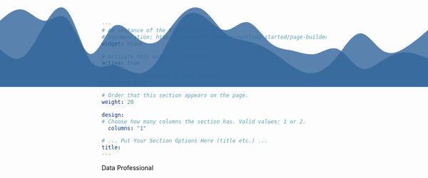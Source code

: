 ```yaml
---
# An instance of the Blank widget.
# Documentation: https://wowchemy.com/docs/getting-started/page-builder/
widget: blank

# Activate this widget? true/false
active: true

# This file represents a page section.
headless: true

# Order that this section appears on the page.
weight: 20

design:
# Choose how many columns the section has. Valid values: 1 or 2.
  columns: "1"

# ... Put Your Section Options Here (title etc.) ...
title:
---
```




<!-- skills section start -->
   <!-- <section class="skills">
          <div class="max-width">
              <h2 class="title">Data Professional</h2>
              <div class="skills-content">
                  <div class="column left">
                      <div class="bars">
                          <div class="info">
                              <span>Machine Learning and Artificial Intelligence</span>
                          </div>
                          <div class="line ml"></div>
                      </div>
                      <div class="bars">
                          <div class="info">
                              <span>Trend Analysis and Predictive Analytics</span>
                          </div>
                          <div class="line trend"></div>
                      </div>
                      <div class="bars">
                          <div class="info">
                              <span>Data Structures & Algorithms</span>
                          </div>
                          <div class="line ds"></div>
                      </div>
                      <div class="bars">
                          <div class="info">
                              <span>Computer Vision techniques</span>
                          </div>
                          <div class="line cv"></div>
                      </div>
                  </div>
                  <div class="column right">
                      <div class="bars">
                          <div class="info">
                              <span>Statistical Modeling and Feature Engineering</span>
                          </div>
                          <div class="line sm"></div>
                      </div>
                      <div class="bars">
                          <div class="info">
                              <span>Data Science and Information Visualization</span>
                          </div>
                          <div class="line iv"></div>
                      </div>
                      <div class="bars">
                          <div class="info">
                              <span>Deep Learning models</span>
                          </div>
                          <div class="line dl"></div>
                      </div>
                      <div class="bars">
                          <div class="info">
                              <span>Web Scraping and Data Mining</span>
                          </div>
                          <div class="line ws"></div>
                      </div>
                  </div>
              </div>
          </div>
      </section> -->

<!-- I am always up for:
 - a cup of delicious coffee
 - dark chocolates
 - discovering new music: [J A M W I N E](https://jam-wine.tumblr.com/)
 - Stock Markets and investments
 - a game of Chess or Table Tennis
 - exploring Open Source Technologies: [Work With Data](https://workwithdata.tumblr.com/)
 - PC Gaming and eSports
 - Coursera MOOCs
 - discussion about new gadgets and PC configurations
 - Logo Designing
 - Traveling (*obviously* :sweat_smile:) -->


<script src='https://cdnjs.cloudflare.com/ajax/libs/animejs/3.2.0/anime.min.js'></script>
<div class='anim'>Data Professional</div>


<svg xmlns="http://www.w3.org/2000/svg" class="wave-top" width="100" viewBox="0 0 1440 320"><path fill="#31669b" fill-opacity="0.8" fill-rule="evenodd" clip-rule="evenodd" d="M0,192L12.6,202.7C25.3,213,51,235,76,218.7C101.1,203,126,149,152,106.7C176.8,64,202,32,227,64C252.6,96,278,192,303,229.3C328.4,267,354,245,379,245.3C404.2,245,429,267,455,272C480,277,505,267,531,229.3C555.8,192,581,128,606,96C631.6,64,657,64,682,80C707.4,96,733,128,758,128C783.2,128,808,96,834,101.3C858.9,107,884,149,909,170.7C934.7,192,960,192,985,197.3C1010.5,203,1036,213,1061,208C1086.3,203,1112,181,1137,192C1162.1,203,1187,245,1213,256C1237.9,267,1263,245,1288,229.3C1313.7,213,1339,203,1364,202.7C1389.5,203,1415,213,1427,218.7L1440,224L1440,320L1427.4,320C1414.7,320,1389,320,1364,320C1338.9,320,1314,320,1288,320C1263.2,320,1238,320,1213,320C1187.4,320,1162,320,1137,320C1111.6,320,1086,320,1061,320C1035.8,320,1011,320,985,320C960,320,935,320,909,320C884.2,320,859,320,834,320C808.4,320,783,320,758,320C732.6,320,707,320,682,320C656.8,320,632,320,606,320C581.1,320,556,320,531,320C505.3,320,480,320,455,320C429.5,320,404,320,379,320C353.7,320,328,320,303,320C277.9,320,253,320,227,320C202.1,320,177,320,152,320C126.3,320,101,320,76,320C50.5,320,25,320,13,320L0,320Z"></path></svg>

<svg class="wave-top" width="100" xmlns="http://www.w3.org/2000/svg" viewBox="0 0 1440 320"><path fill="#31669b" fill-opacity="0.8" d="M0,96L12.6,85.3C25.3,75,51,53,76,58.7C101.1,64,126,96,152,96C176.8,96,202,64,227,90.7C252.6,117,278,203,303,208C328.4,213,354,139,379,117.3C404.2,96,429,128,455,149.3C480,171,505,181,531,165.3C555.8,149,581,107,606,80C631.6,53,657,43,682,58.7C707.4,75,733,117,758,138.7C783.2,160,808,160,834,165.3C858.9,171,884,181,909,197.3C934.7,213,960,235,985,250.7C1010.5,267,1036,277,1061,272C1086.3,267,1112,245,1137,213.3C1162.1,181,1187,139,1213,138.7C1237.9,139,1263,181,1288,197.3C1313.7,213,1339,203,1364,186.7C1389.5,171,1415,149,1427,138.7L1440,128L1440,320L1427.4,320C1414.7,320,1389,320,1364,320C1338.9,320,1314,320,1288,320C1263.2,320,1238,320,1213,320C1187.4,320,1162,320,1137,320C1111.6,320,1086,320,1061,320C1035.8,320,1011,320,985,320C960,320,935,320,909,320C884.2,320,859,320,834,320C808.4,320,783,320,758,320C732.6,320,707,320,682,320C656.8,320,632,320,606,320C581.1,320,556,320,531,320C505.3,320,480,320,455,320C429.5,320,404,320,379,320C353.7,320,328,320,303,320C277.9,320,253,320,227,320C202.1,320,177,320,152,320C126.3,320,101,320,76,320C50.5,320,25,320,13,320L0,320Z"></path></svg>

<style>
html, body {height: 100%;}

.anim {
  position: relative;
  z-index: 10;
    color: black
}

a {
  color: #31669b;
  text-decoration: none;
}

.wave-top {
  position: absolute;
  top: 0;
  left: 0;
  width: 100%;
}
</style>
<script>
const wave1 = "M0,192L12.6,202.7C25.3,213,51,235,76,218.7C101.1,203,126,149,152,106.7C176.8,64,202,32,227,64C252.6,96,278,192,303,229.3C328.4,267,354,245,379,245.3C404.2,245,429,267,455,272C480,277,505,267,531,229.3C555.8,192,581,128,606,96C631.6,64,657,64,682,80C707.4,96,733,128",
      wave2 = "M0,96L12.6,85.3C25.3,75,51,53,76,58.7C101.1,64,126,96,152,96C176.8,96,202,64,227,90.7C252.6,117,278,203,303,208C328.4,213,354,139,379,117.3C404.2,96,429,128,455,149.3C480,171,505,181,531,165.3C555.8,149,581,107,606,80C631.6,53,657,43,682,58.7C707.4,75,733,117,758,138.7C783.2,160,808,160,834,165.3C858.9,171,884,181,909",
      wave3 = "M0,192L12.6,202.7C25.3,213,51,235,76,218.7C101.1,203,126,149,152,106.7C176.8,64,202,32,227,64C252.6,96,278,192,303,320C1035.8,320,1011,320,985,320C960,320,935,320,909,320C884.2,320,859,320,834,320C808.4,320,783,320,758,320C732.6,320,707,320,682,320C656.8,320,632,320,606,320C581.1,320,556,320,531,320C505.3,320,480,320,455,320C429.5,320,404,320,379,320C353.7,320,328,320,303,320C277.9,320,253,320,227",
      wave4 = "M0,192L12.6,202.7C25.3,213,51,235,76,218.7C101.1,203,126,149,152,272C1086.3,267,1112,245,1137,213.3C1162.1,181,1187,139,1213,138.7C1237.9,139,1263,181,1288,197.3C1313.7,213,1339,203,1364,186.7C1389.5,171,1415,149,1427,138.7L1440,128L1440,320L1427.4,320C1414.7,320,1389,320,1364,320C1338.9,320,1314,320,1288,320C1263.2,320,1238,320";

anime({
  targets: '.wave-top > path',
  easing: 'linear',
  duration: 5000,
  loop: true,
  d: [
    { value: [wave1, wave2] },
    { value: wave3 },
    { value: wave4 },
    { value: wave1 },
  ],
});
</script>